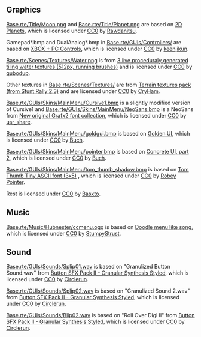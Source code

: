 ## Graphics

[Base.rte/Title/Moon.png](./Base.rte/Title/Moon.png) and [Base.rte/Title/Planet.png](./Base.rte/Title/Planet.png) are based on [2D Planets][2dplanets], which is licensed under [CC0][] by [Rawdanitsu][].

Gamepad*.bmp and DualAnalog*.bmp in [Base.rte/GUIs/Controllers/](./Base.rte/GUIs/Controllers/) are based on [XBOX + PC Controls][xboxpc], which is licensed under [CC0][] by [keenjikun][].

[Base.rte/Scenes/Textures/Water.png](Base.rte/Scenes/Textures/Water.png) is from [3 live proceduraly generated tiling water textures (512px, running brushes)][3water] and is licensed under [CC0][] by [qubodup][].

Other textures in [Base.rte/Scenes/Textures/](Base.rte/Scenes/Textures/) are from [Terrain textures pack (from Stunt Rally 2.3)][stuntrally] and are licensed under [CC0][] by [CryHam][].

[Base.rte/GUIs/Skins/MainMenu/Cursive1.bmp](./Base.rte/GUIs/Skins/MainMenu/Cursive1.bmp) is a slightly modified version of Cursive1 and [Base.rte/GUIs/Skins/MainMenu/NeoSans.bmp](./Base.rte/GUIs/Skins/MainMenu/NeoSans.bmp) is a NeoSans from [New original Grafx2 font collection][grafx2font], which is licensed under [CC0][] by [usr_share][].

[Base.rte/GUIs/Skins/MainMenu/goldgui.bmp](./Base.rte/GUIs/Skins/MainMenu/goldgui.bmp) is based on [Golden UI][goldenui], which is licensed under [CC0][] by [Buch][].

[Base.rte/GUIs/Skins/MainMenu/pointer.bmp](./Base.rte/GUIs/Skins/MainMenu/pointer.bmp) is based on [Concrete UI, part 2][concreteui2], which is licensed under [CC0][] by [Buch][].

[Base.rte/GUIs/Skins/MainMenu/tom_thumb_shadow.bmp](./Base.rte/GUIs/Skins/MainMenu/tom_thumb_shadow.bmp) is based on [Tom Thumb Tiny ASCII font (3x5)][tomthumb] , which is licensed under [CC0][] by [Robey Pointer][robey].

Rest is licensed under [CC0][] by [Basxto][].

## Music

[Base.rte/Music/Hubnester/ccmenu.ogg](./Base.rte/Music/Hubnester/ccmenu.ogg) is based on [Doodle menu like song][doodle], which is licensed under [CC0][] by [StumpyStrust][].

## Sound

[Base.rte/GUIs/Sounds/Splip01.wav](./Base.rte/GUIs/Sounds/Splip01.wav) is based on "Granulized Button Sound.wav" from [Button SFX Pack II - Granular Synthesis Styled][buttonsfx], which is licensed under [CC0][] by [Circlerun][].

[Base.rte/GUIs/Sounds/Splip02.wav](./Base.rte/GUIs/Sounds/Splip02.wav) is based on "Granulized Sound 2.wav" from [Button SFX Pack II - Granular Synthesis Styled][buttonsfx], which is licensed under [CC0][] by [Circlerun][].

[Base.rte/GUIs/Sounds/Blip02.wav](./Base.rte/GUIs/Sounds/Blip02.wav) is based on "Roll Over Digi II" from [Button SFX Pack II - Granular Synthesis Styled][buttonsfx], which is licensed under [CC0][] by [Circlerun][].



[2dplanets]: https://opengameart.org/content/2d-planets-0
[xboxpc]: https://opengameart.org/content/xbox-pc-controls
[3water]: https://opengameart.org/content/3-live-proceduraly-generated-tiling-water-textures-512px-running-brushes
[stuntrally]: https://opengameart.org/content/terrain-textures-pack-from-stunt-rally-23
[grafx2font]: https://opengameart.org/content/new-original-grafx2-font-collection
[goldenui]: https://opengameart.org/content/golden-ui
[concreteui2]: https://opengameart.org/content/concrete-ui-part-2
[tomthumb]: https://opengameart.org/content/tom-thumb-tiny-ascii-font-3x5
[doodle]: https://opengameart.org/content/doodle-menu-like-song
[buttonsfx]: https://opengameart.org/content/button-sfx-pack-ii-granular-synthesis-styled

[Basxto]: https://opengameart.org/users/ba%C5%9Dto
[Rawdanitsu]: https://opengameart.org/users/rawdanitsu
[keenjikun]: https://opengameart.org/users/keenjikun
[qubodup]: https://opengameart.org/users/qubodup
[CryHam]: https://opengameart.org/users/cryham
[usr_share]: https://opengameart.org/users/usrshare
[Buch]: https://opengameart.org/users/buch
[robey]: http://robey.lag.net/
[StumpyStrust]: https://opengameart.org/users/stumpystrust
[Circlerun]: https://opengameart.org/users/circlerun


[CC0]: http://creativecommons.org/publicdomain/zero/1.0/
